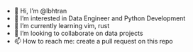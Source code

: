 - 👋 Hi, I’m @lbhtran
- 👀 I’m interested in Data Engineer and Python Development
- 🌱 I’m currently learning vim, rust
- 💞️ I’m looking to collaborate on data projects
- 📫 How to reach me: create a pull request on this repo

<!---
lbhtran/lbhtran is a ✨ special ✨ repository because its `README.md` (this file) appears on your GitHub profile.
You can click the Preview link to take a look at your changes.
--->
